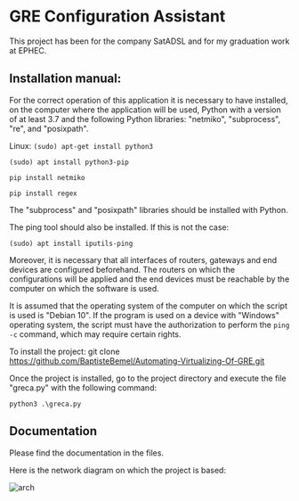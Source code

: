 # GRE Configuration Assistant

This project has been for the company SatADSL and for my graduation work at EPHEC.

## Installation manual:

For the correct operation of this application it is necessary to have installed, on the computer where the application will be used, Python with a version of at least 3.7 and the following Python libraries: "netmiko", "subprocess", "re", and "posixpath". 

Linux:
`(sudo) apt-get install python3`


`(sudo) apt install python3-pip`


`pip install netmiko`


`pip install regex`

The "subprocess" and "posixpath" libraries should be installed with Python.

The ping tool should also be installed. If this is not the case:

`(sudo) apt install iputils-ping`

Moreover, it is necessary that all interfaces of routers, gateways and end devices are configured beforehand. The routers on which the configurations will be applied and the end devices must be reachable by the computer on which the software is used.

It is assumed that the operating system of the computer on which the script is used is "Debian 10". If the program is used on a device with "Windows" operating system, the script must have the authorization to perform the `ping -c` command, which may require certain rights.

To install the project:
git clone https://github.com/BaptisteBemel/Automating-Virtualizing-Of-GRE.git

Once the project is installed, go to the project directory and execute the file "greca.py" with the following command:


`python3 .\greca.py`

## Documentation

Please find the documentation in the files. 

Here is the network diagram on which the project is based:

![arch](https://user-images.githubusercontent.com/63234160/186002472-ea36f46d-9293-48d4-b0d8-84e7d17719a2.png)
